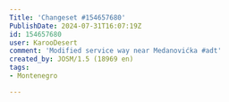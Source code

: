 ```yaml
---
Title: 'Changeset #154657680'
PublishDate: 2024-07-31T16:07:19Z
id: 154657680
user: KarooDesert
comment: 'Modified service way near Medanovićka #adt'
created_by: JOSM/1.5 (18969 en)
tags:
- Montenegro

---
```

